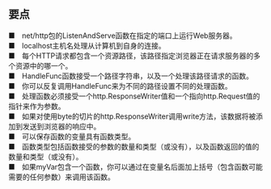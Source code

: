 ## 要点  

■　net/http包的ListenAndServe函数在指定的端口上运行Web服务器。  
■　localhost主机名处理从计算机到自身的连接。  
■　每个HTTP请求都包含一个资源路径，该路径指定浏览器正在请求服务器的多个资源中的哪一个。  
■　HandleFunc函数接受一个路径字符串，以及一个处理该路径请求的函数。  
■　你可以反复调用HandleFunc来为不同的路径设置不同的处理函数。  
■　处理函数必须接受一个http.ResponseWriter值和一个指向http.Request值的指针来作为参数。  
■　如果对使用byte的切片的http.ResponseWriter调用write方法，该数据将被添加到发送到浏览器的响应中。  
■　可以保存函数的变量具有函数类型。  
■　函数类型包括函数接受的参数的数量和类型（或没有），以及函数返回的值的数量和类型（或没有）。  
■　如果myVar包含一个函数，你可以通过在变量名后面加上括号（包含函数可能需要的任何参数）来调用该函数。